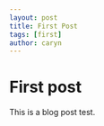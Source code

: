 ```yaml
---
layout: post
title: First Post
tags: [first]
author: caryn
---
```


# First post

This is a blog post test.

